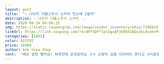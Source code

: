 ```yaml
---
layout: post 
title:  "~ 나이키 더블스우시 스카치 민소매 2컬러" 
description: ~ 나이키 더블스우시 스카치 ..
date: 2020-08-24 06:08:25 
img: https://static.coupangcdn.com/image/vendor_inventory/e6ce/73909cd78f937dd876fb4453bc27491c21d8f840c9b867c47cebb6db131a.jpg 
linkUrl: https://link.coupang.com/re/AFFSDP?lptag=AF3600438&subid=ahnPublicAsk&pageKey=1888913976&itemId=3209605155&vendorItemId=71334949615&traceid=V0-113-02589b4cee74994d 
categories: [1002] 
color: A57F92 
price: 16900 
author: Ask View Shop 
cont:  "배송 엄청 빨라요! 하루만에 온것같아요 ㅎㅎ 신랑이 요즘 다이어트 한다고 나시운동복을 찾는데 없어서 구매했어요 면으로 된거라 땀흡수도 잘될것같아요 그리고 로고로 된 스카치 어두운곳으로 가서 보니 너무 멋지네요!<br/>신랑 입히려고 샀는데 박스티 좋아하는 제가 입어도 좋네요 ㅎㅎ 배송 빨리와서 바로 입을수 있어서 더 좋아용<br/>신랑이 다른색도 하나 더 사달라네요 ㅎ많이파세요<br/>제가 딱 원하는 그 느낌의 옷이고 옷이 너무 예뻐요 사이즈도 정사이즈라 실패없이 성공적으로 주문했네요! 올여름 이거 하나로 살아볼게용!!ㅎㅎ 다음엔 다른색깔로 주문할게용^^ 넘넘 만족!<br/>" 
---
```

